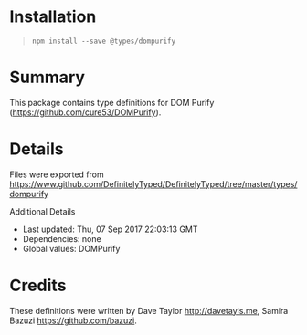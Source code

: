 # Installation
> `npm install --save @types/dompurify`

# Summary
This package contains type definitions for DOM Purify (https://github.com/cure53/DOMPurify).

# Details
Files were exported from https://www.github.com/DefinitelyTyped/DefinitelyTyped/tree/master/types/dompurify

Additional Details
 * Last updated: Thu, 07 Sep 2017 22:03:13 GMT
 * Dependencies: none
 * Global values: DOMPurify

# Credits
These definitions were written by Dave Taylor <http://davetayls.me>, Samira Bazuzi <https://github.com/bazuzi>.
